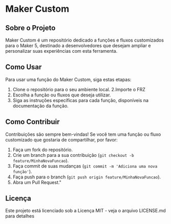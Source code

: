 # Maker Custom

## Sobre o Projeto
 Maker Custom é um repositório dedicado a funções e fluxos customizados para o Maker 5, destinado a desenvolvedores que desejam ampliar e personalizar suas experiências com esta ferramenta.

## Como Usar
Para usar uma função do Maker Custom, siga estas etapas:
1. Clone o repositório para o seu ambiente local.
2.Importe o FRZ
3. Escolha a função ou fluxos que deseja utilizar.
4. Siga as instruções específicas para cada função, disponíveis na documentação da função.

## Como Contribuir
Contribuições são sempre bem-vindas! Se você tem uma função ou fluxo customizado que gostaria de compartilhar, por favor:
1. Faça um fork do repositório.
2. Crie um branch para a sua contribuição (`git checkout -b feature/MinhaNovaFuncao`).
3. Faça commit de suas mudanças (`git commit -m 'Adiciona uma nova função'`).
4. Faça push para o branch (`git push origin feature/MinhaNovaFuncao`).
5. Abra um Pull Request."

## Licença
Este projeto está licenciado sob a Licença MIT - veja o arquivo LICENSE.md para detalhes
